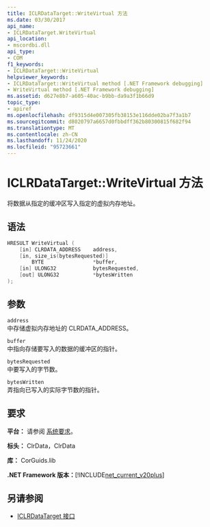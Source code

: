 ```yaml
---
title: ICLRDataTarget::WriteVirtual 方法
ms.date: 03/30/2017
api_name:
- ICLRDataTarget.WriteVirtual
api_location:
- mscordbi.dll
api_type:
- COM
f1_keywords:
- ICLRDataTarget::WriteVirtual
helpviewer_keywords:
- ICLRDataTarget::WriteVirtual method [.NET Framework debugging]
- WriteVirtual method [.NET Framework debugging]
ms.assetid: d627e8b7-a605-40ac-b9bb-da9a3f1b66d9
topic_type:
- apiref
ms.openlocfilehash: df9315d4e007305fb38153e116dde02ba7f3a1b7
ms.sourcegitcommit: d8020797a6657d0fbbdff362b80300815f682f94
ms.translationtype: MT
ms.contentlocale: zh-CN
ms.lasthandoff: 11/24/2020
ms.locfileid: "95723661"
---
```

# <a name="iclrdatatargetwritevirtual-method"></a>ICLRDataTarget::WriteVirtual 方法

将数据从指定的缓冲区写入指定的虚拟内存地址。  
  
## <a name="syntax"></a>语法  
  
```cpp  
HRESULT WriteVirtual (  
    [in] CLRDATA_ADDRESS    address,  
    [in, size_is(bytesRequested)]
        BYTE                *buffer,  
    [in] ULONG32            bytesRequested,  
    [out] ULONG32           *bytesWritten  
);  
```  
  
## <a name="parameters"></a>参数  

 `address`  
 中存储虚拟内存地址的 CLRDATA_ADDRESS。  
  
 `buffer`  
 中指向存储要写入的数据的缓冲区的指针。  
  
 `bytesRequested`  
 中要写入的字节数。  
  
 `bytesWritten`  
 弄指向已写入的实际字节数的指针。  
  
## <a name="requirements"></a>要求  

 **平台：** 请参阅 [系统要求](../../get-started/system-requirements.md)。  
  
 **标头：** ClrData，ClrData  
  
 **库：** CorGuids.lib  
  
 **.NET Framework 版本：**[!INCLUDE[net_current_v20plus](../../../../includes/net-current-v20plus-md.md)]  
  
## <a name="see-also"></a>另请参阅

- [ICLRDataTarget 接口](iclrdatatarget-interface.md)
